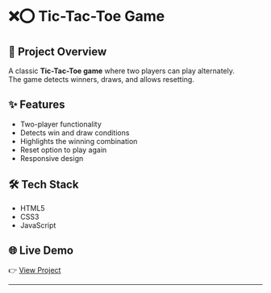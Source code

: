 # ❌⭕ Tic-Tac-Toe Game

## 📌 Project Overview
A classic **Tic-Tac-Toe game** where two players can play alternately.  
The game detects winners, draws, and allows resetting.

## ✨ Features
- Two-player functionality
- Detects win and draw conditions
- Highlights the winning combination
- Reset option to play again
- Responsive design

## 🛠️ Tech Stack
- HTML5
- CSS3
- JavaScript

## 🌐 Live Demo
👉 [View Project](https://kotebhakti30.github.io/SCT_WD_3/)

---

